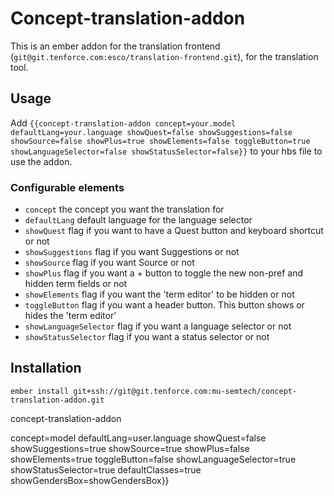# Concept-translation-addon

This is an ember addon for the translation frontend (`git@git.tenforce.com:esco/translation-frontend.git`), for the translation tool.

## Usage

Add `{{concept-translation-addon concept=your.model defaultLang=your.language showQuest=false showSuggestions=false showSource=false showPlus=true showElements=false toggleButton=true showLanguageSelector=false showStatusSelector=false}}` to your hbs file to use the addon.

### Configurable elements
- `concept` the concept you want the translation for
- `defaultLang` default language for the language selector
- `showQuest` flag if you want to have a Quest button and keyboard shortcut or not
- `showSuggestions` flag if you want Suggestions or not
- `showSource` flag if you want Source or not
- `showPlus` flag if you want a + button to toggle the new non-pref and hidden term fields or not
- `showElements` flag if you want the 'term editor' to be hidden or not
- `toggleButton` flag if you want a header button. This button shows or hides the 'term editor'
- `showLanguageSelector` flag if you want a language selector or not
- `showStatusSelector` flag if you want a status selector or not

## Installation

`ember install git+ssh://git@git.tenforce.com:mu-semtech/concept-translation-addon.git`


concept-translation-addon

concept=model
defaultLang=user.language
showQuest=false
showSuggestions=true
showSource=true
showPlus=false
showElements=true
toggleButton=false
showLanguageSelector=true showStatusSelector=true defaultClasses=true showGendersBox=showGendersBox}}
